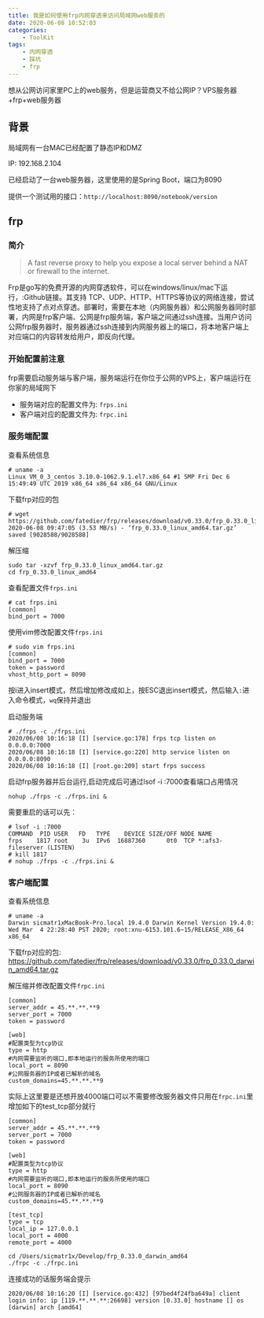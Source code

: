 ```yaml
---
title: 我是如何使用frp内网穿透来访问局域网web服务的
date: 2020-06-08 10:52:03
categories:
    - ToolKit
tags: 
    - 内网穿透
    - 踩坑
    - frp
---
```


想从公网访问家里PC上的web服务，但是运营商又不给公网IP？VPS服务器+frp+web服务器

## 背景

局域网有一台MAC已经配置了静态IP和DMZ

IP: 192.168.2.104

已经启动了一台web服务器，这里使用的是Spring Boot，端口为8090

提供一个测试用的接口：`http://localhost:8090/notebook/version`

## frp

### 简介

> A fast reverse proxy to help you expose a local server behind a NAT or firewall to the internet.

Frp是go写的免费开源的内网穿透软件，可以在windows/linux/mac下运行，:Github链接。其支持 TCP、UDP、HTTP、HTTPS等协议的网络连接，尝试性地支持了点对点穿透。部署时，需要在本地（内网服务器）和公网服务器同时部署，内网是frp客户端、公网是frp服务端，客户端之间通过ssh连接。当用户访问公网frp服务器时，服务器通过ssh连接到内网服务器上的端口，将本地客户端上对应端口的内容转发给用户，即反向代理。

### 开始配置前注意

frp需要启动服务端与客户端，服务端运行在你位于公网的VPS上，客户端运行在你家的局域网下

- 服务端对应的配置文件为: `frps.ini`
- 客户端对应的配置文件为: `frpc.ini`

### 服务端配置

查看系统信息

```
# uname -a
Linux VM_0_3_centos 3.10.0-1062.9.1.el7.x86_64 #1 SMP Fri Dec 6 15:49:49 UTC 2019 x86_64 x86_64 x86_64 GNU/Linux
```

下载frp对应的包

```
# wget https://github.com/fatedier/frp/releases/download/v0.33.0/frp_0.33.0_linux_amd64.tar.gz
2020-06-08 09:47:05 (3.53 MB/s) - ‘frp_0.33.0_linux_amd64.tar.gz’ saved [9028588/9028588]
```

解压缩

```
sudo tar -xzvf frp_0.33.0_linux_amd64.tar.gz
cd frp_0.33.0_linux_amd64
```

查看配置文件`frps.ini`

```
# cat frps.ini
[common]
bind_port = 7000
```

使用vim修改配置文件`frps.ini`

```
# sudo vim frps.ini
[common]
bind_port = 7000
token = password
vhost_http_port = 8090
```

按i进入insert模式，然后增加修改成如上，按ESC退出insert模式，然后输入`:`进入命令模式，`wq`保持并退出

启动服务端

```
# ./frps -c ./frps.ini
2020/06/08 10:16:18 [I] [service.go:178] frps tcp listen on 0.0.0.0:7000
2020/06/08 10:16:18 [I] [service.go:220] http service listen on 0.0.0.0:8090
2020/06/08 10:16:18 [I] [root.go:209] start frps success
```

启动frp服务器并后台运行,启动完成后可通过lsof -i :7000查看端口占用情况

```
nohup ./frps -c ./frps.ini &
```

需要重启的话可以先：

```
# lsof -i :7000
COMMAND  PID USER   FD   TYPE    DEVICE SIZE/OFF NODE NAME
frps    1817 root    3u  IPv6  16887360      0t0  TCP *:afs3-fileserver (LISTEN)
# kill 1817
# nohup ./frps -c ./frps.ini &
```

### 客户端配置

查看系统信息

```
# uname -a
Darwin sicmatr1xMacBook-Pro.local 19.4.0 Darwin Kernel Version 19.4.0: Wed Mar  4 22:28:40 PST 2020; root:xnu-6153.101.6~15/RELEASE_X86_64 x86_64
```

下载frp对应的包: https://github.com/fatedier/frp/releases/download/v0.33.0/frp_0.33.0_darwin_amd64.tar.gz

解压缩并修改配置文件`frpc.ini`

```
[common]
server_addr = 45.**.**.**9
server_port = 7000
token = password

[web]
#配置类型为tcp协议
type = http
#内网需要监听的端口,即本地运行的服务所使用的端口
local_port = 8090
#公网服务器的IP或者已解析的域名
custom_domains=45.**.**.**9
```

实际上这里要是还想开放4000端口可以不需要修改服务器文件只用在`frpc.ini`里增加如下的test_tcp部分就行

```
[common]
server_addr = 45.**.**.**9
server_port = 7000
token = password

[web]
#配置类型为tcp协议
type = http
#内网需要监听的端口,即本地运行的服务所使用的端口
local_port = 8090
#公网服务器的IP或者已解析的域名
custom_domains=45.**.**.**9

[test_tcp]
type = tcp
local_ip = 127.0.0.1
local_port = 4000
remote_port = 4000
```

```
cd /Users/sicmatr1x/Develop/frp_0.33.0_darwin_amd64
./frpc -c ./frpc.ini
```

连接成功的话服务端会提示

```
2020/06/08 10:16:20 [I] [service.go:432] [97bed4f24fba649a] client login info: ip [119.**.**.**:26698] version [0.33.0] hostname [] os [darwin] arch [amd64]
```

